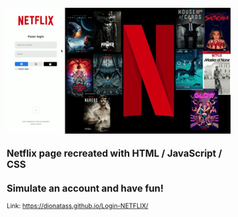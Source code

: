 
![NETFLIX](https://github.com/DionataSS/Login-NETFLIX/blob/master/netflix.gif)

## Netflix page recreated with HTML / JavaScript / CSS

## Simulate an account and have fun!

Link:
https://dionatass.github.io/Login-NETFLIX/
